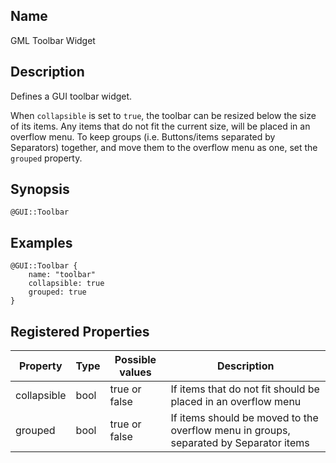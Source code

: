 ## Name

GML Toolbar Widget

## Description

Defines a GUI toolbar widget.

When `collapsible` is set to `true`, the toolbar can be resized below the size of its items.
Any items that do not fit the current size, will be placed in an overflow menu.
To keep groups (i.e. Buttons/items separated by Separators) together, and move them to the overflow menu as one, set the `grouped` property.

## Synopsis

`@GUI::Toolbar`

## Examples

```gml
@GUI::Toolbar {
    name: "toolbar"
    collapsible: true
    grouped: true
}
```

## Registered Properties

| Property    | Type | Possible values | Description                                                                           |
|-------------|------|-----------------|---------------------------------------------------------------------------------------|
| collapsible | bool | true or false   | If items that do not fit should be placed in an overflow menu                         |
| grouped     | bool | true or false   | If items should be moved to the overflow menu in groups, separated by Separator items |
